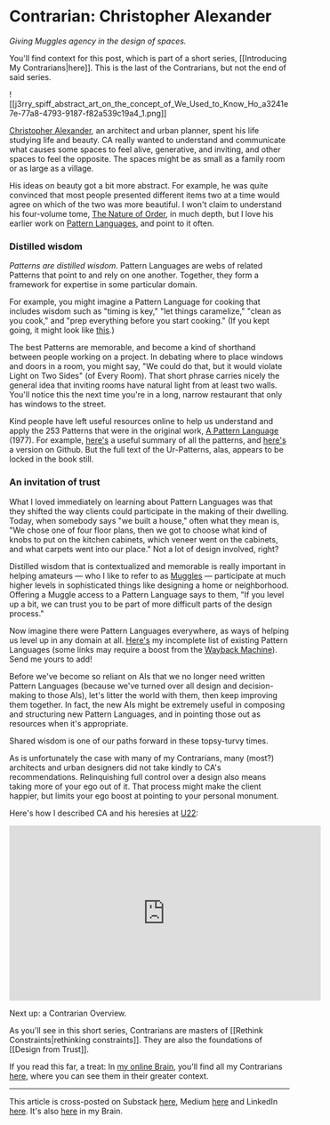 # Contrarian: Christopher Alexander
 
*Giving Muggles agency in the design of spaces.*  

You'll find context for this post, which is part of a short series, [[Introducing My Contrarians|here]]. This is the last of the Contrarians, but not the end of said series. 

![[j3rry_spiff_abstract_art_on_the_concept_of_We_Used_to_Know_Ho_a3241e7e-77a8-4793-9187-f82a539c19a4_1.png]]

[Christopher Alexander](http://en.wikipedia.org/wiki/Christopher_Alexander), an architect and urban planner, spent his life studying life and beauty. CA really wanted to understand and communicate what causes some spaces to feel alive, generative, and inviting, and other spaces to feel the opposite. The spaces might be as small as a family room or as large as a village. 

His ideas on beauty got a bit more abstract. For example, he was quite convinced that most people presented different items two at a time would agree on which of the two was more beautiful. I won't claim to understand his four-volume tome, [The Nature of Order](https://en.wikipedia.org/wiki/The_Nature_of_Order), in much depth, but I love his earlier work on [Pattern Languages](https://en.wikipedia.org/wiki/Pattern_language), and point to it often. 

### Distilled wisdom 

*Patterns are distilled wisdom*. Pattern Languages are webs of related Patterns that point to and rely on one another. Together, they form a framework for expertise in some particular domain. 

For example, you might imagine a Pattern Language for cooking that includes wisdom such as "timing is key," "let things caramelize," "clean as you cook," and "prep everything before you start cooking." (If you kept going, it might look like [this](https://hillside.net/asianplop/proceedings/AsianPLoP2016/A11.pdf).) 

The best Patterns are memorable, and become a kind of shorthand between people working on a project. In debating where to place windows and doors in a room, you might say, "We could do that, but it would violate Light on Two Sides" (of Every Room). That short phrase carries nicely the general idea that inviting rooms have natural light from at least two walls. You'll notice this the next time you're in a long, narrow restaurant that only has windows to the street. 

Kind people have left useful resources online to help us understand and apply the 253 Patterns that were in the original work, [A Pattern Language](https://www.amazon.com/exec/obidos/ASIN/0195019199/jerrymichalskisr) (1977). For example, [here's](https://claytondorge.com/patterns-list) a useful summary of all the patterns, and [here's](https://patterns-dev.github.io/patterns/newpat/newpat0/new-patterns-introduction.htm) a version on Github. But the full text of the Ur-Patterns, alas, appears to be locked in the book still. 
### An invitation of trust 

What I loved immediately on learning about Pattern Languages was that they shifted the way clients could participate in the making of their dwelling. Today, when somebody says "we built a house," often what they mean is, "We chose one of four floor plans, then we got to choose what kind of knobs to put on the kitchen cabinets, which veneer went on the cabinets, and what carpets went into our place." Not a lot of design involved, right? 

Distilled wisdom that is contextualized and memorable is really important in helping amateurs — who I like to refer to as [Muggles](https://en.wikipedia.org/wiki/Muggle) — participate at much higher levels in sophisticated things like designing a home or neighborhood. Offering a Muggle access to a Pattern Language says to them, "If you level up a bit, we can trust you to be part of more difficult parts of the design process."

Now imagine there were Pattern Languages everywhere, as ways of helping us level up in any domain at all. [Here's](https://bra.in/7qeDZg) my incomplete list of existing Pattern Languages (some links may require a boost from the [Wayback Machine](https://en.wikipedia.org/wiki/Wayback_Machine)). Send me yours to add! 

Before we've become so reliant on AIs that we no longer need written Pattern Languages (because we've turned over all design and decision-making to those AIs), let's litter the world with them, then keep improving them together. In fact, the new AIs might be extremely useful in composing and structuring new Pattern Languages, and in pointing those out as resources when it's appropriate. 

Shared wisdom is one of our paths forward in these topsy-turvy times. 

As is unfortunately the case with many of my Contrarians, many (most?) architects and urban designers did not take kindly to CA's recommendations. Relinquishing full control over a design also means taking more of your ego out of it. That process might make the client happier, but limits your ego boost at pointing to your personal monument. 

Here's how I described CA and his heresies at [U22](https://archive.unfinished.ro/2022/): 

<iframe width="560" height="315" src="https://www.youtube.com/embed/g3kVwpE8CEw?si=2X-0S9JQir3lUYG1" title="YouTube video player" frameborder="0" allow="accelerometer; autoplay; clipboard-write; encrypted-media; gyroscope; picture-in-picture; web-share" referrerpolicy="strict-origin-when-cross-origin" allowfullscreen></iframe>

Next up: a Contrarian Overview. 

As you'll see in this short series, Contrarians are masters of [[Rethink Constraints|rethinking constraints]]. They are also the foundations of [[Design from Trust]]. 

If you read this far, a treat: In [my online Brain](https://www.jerrysbrain.com/), you'll find all my Contrarians [here](https://bra.in/4jrdQp), where you can see them in their greater context. 

--- 
This article is cross-posted on Substack [here](https://rethinkconstraints.substack.com/p/contrarian-christopher-alexander), Medium [here](https://jerrymichalski.medium.com/contrarian-christopher-alexander-7f67158fa388) and LinkedIn [here](https://www.linkedin.com/pulse/contrarian-christopher-alexander-jerry-michalski-kxbpc/). It's also [here](https://bra.in/7pWLbY) in my Brain. 